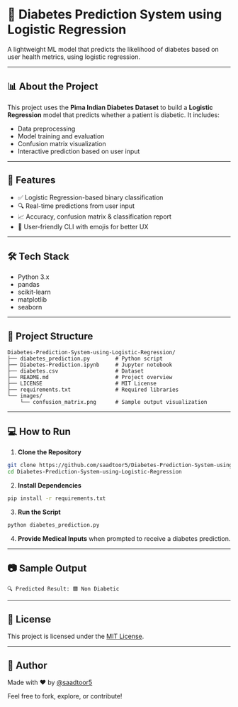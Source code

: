 # 🧠 Diabetes Prediction System using Logistic Regression

A lightweight ML model that predicts the likelihood of diabetes based on user health metrics, using logistic regression.

---

## 📊 About the Project

This project uses the **Pima Indian Diabetes Dataset** to build a **Logistic Regression** model that predicts whether a patient is diabetic. It includes:

* Data preprocessing
* Model training and evaluation
* Confusion matrix visualization
* Interactive prediction based on user input

---

## 🚀 Features

* ✅ Logistic Regression-based binary classification
* 🔍 Real-time predictions from user input
* 📈 Accuracy, confusion matrix & classification report
* 🧾 User-friendly CLI with emojis for better UX

---

## 🛠️ Tech Stack

* Python 3.x
* pandas
* scikit-learn
* matplotlib
* seaborn

---

## 📁 Project Structure

```
Diabetes-Prediction-System-using-Logistic-Regression/
├── diabetes_prediction.py        # Python script
├── Diabetes-Prediction.ipynb     # Jupyter notebook
├── diabetes.csv                  # Dataset
├── README.md                     # Project overview
├── LICENSE                       # MIT License
├── requirements.txt              # Required libraries
└── images/
    └── confusion_matrix.png      # Sample output visualization
```

---

## 💻 How to Run

1. **Clone the Repository**

```bash
git clone https://github.com/saadtoor5/Diabetes-Prediction-System-using-Logistic-Regression.git
cd Diabetes-Prediction-System-using-Logistic-Regression
```

2. **Install Dependencies**

```bash
pip install -r requirements.txt
```

3. **Run the Script**

```bash
python diabetes_prediction.py
```

4. **Provide Medical Inputs** when prompted to receive a diabetes prediction.

---

## 📷 Sample Output

```
🔍 Predicted Result: 🟩 Non Diabetic
```

---

## 🧾 License

This project is licensed under the [MIT License](LICENSE).

---

## 👤 Author

Made with ❤️ by [@saadtoor5](https://github.com/saadtoor5)

Feel free to fork, explore, or contribute!
